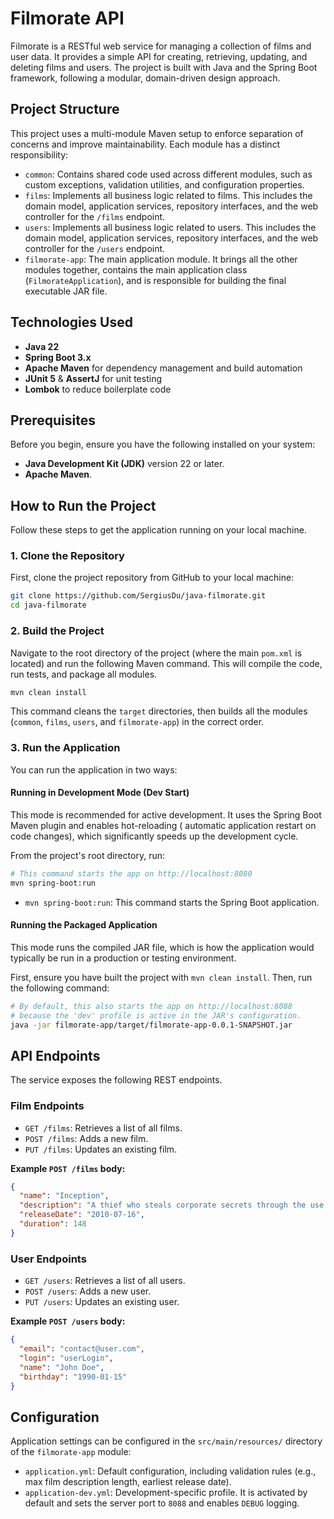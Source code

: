 # Filmorate API

Filmorate is a RESTful web service for managing a collection of films and user data. It provides a simple API for
creating, retrieving, updating, and deleting films and users. The project is built with Java and the Spring Boot
framework, following a modular, domain-driven design approach.

## Project Structure

This project uses a multi-module Maven setup to enforce separation of concerns and improve maintainability. Each module
has a distinct responsibility:

* `common`: Contains shared code used across different modules, such as custom exceptions, validation utilities, and
  configuration properties.
* `films`: Implements all business logic related to films. This includes the domain model, application services,
  repository interfaces, and the web controller for the `/films` endpoint.
* `users`: Implements all business logic related to users. This includes the domain model, application services,
  repository interfaces, and the web controller for the `/users` endpoint.
* `filmorate-app`: The main application module. It brings all the other modules together, contains the main application
  class (`FilmorateApplication`), and is responsible for building the final executable JAR file.

## Technologies Used

* **Java 22**
* **Spring Boot 3.x**
* **Apache Maven** for dependency management and build automation
* **JUnit 5** & **AssertJ** for unit testing
* **Lombok** to reduce boilerplate code

## Prerequisites

Before you begin, ensure you have the following installed on your system:

* **Java Development Kit (JDK)** version 22 or later.
* **Apache Maven**.

## How to Run the Project

Follow these steps to get the application running on your local machine.

### 1. Clone the Repository

First, clone the project repository from GitHub to your local machine:

```bash
git clone https://github.com/SergiusDu/java-filmorate.git
cd java-filmorate
```

### 2. Build the Project

Navigate to the root directory of the project (where the main `pom.xml` is located) and run the following Maven command.
This will compile the code, run tests, and package all modules.

```bash
mvn clean install
```

This command cleans the `target` directories, then builds all the modules (`common`, `films`, `users`, and
`filmorate-app`) in the correct order.

### 3. Run the Application

You can run the application in two ways:

#### Running in Development Mode (Dev Start)

This mode is recommended for active development. It uses the Spring Boot Maven plugin and enables hot-reloading (
automatic application restart on code changes), which significantly speeds up the development cycle.

From the project's root directory, run:

```bash
# This command starts the app on http://localhost:8080
mvn spring-boot:run
```

* `mvn spring-boot:run`: This command starts the Spring Boot application.

#### Running the Packaged Application

This mode runs the compiled JAR file, which is how the application would typically be run in a production or testing
environment.

First, ensure you have built the project with `mvn clean install`. Then, run the following command:

```bash
# By default, this also starts the app on http://localhost:8088
# because the 'dev' profile is active in the JAR's configuration.
java -jar filmorate-app/target/filmorate-app-0.0.1-SNAPSHOT.jar
```

## API Endpoints

The service exposes the following REST endpoints.

### Film Endpoints

* `GET /films`: Retrieves a list of all films.
* `POST /films`: Adds a new film.
* `PUT /films`: Updates an existing film.

**Example `POST /films` body:**

```json
{
  "name": "Inception",
  "description": "A thief who steals corporate secrets through the use of dream-sharing technology...",
  "releaseDate": "2010-07-16",
  "duration": 148
}
```

### User Endpoints

* `GET /users`: Retrieves a list of all users.
* `POST /users`: Adds a new user.
* `PUT /users`: Updates an existing user.

**Example `POST /users` body:**

```json
{
  "email": "contact@user.com",
  "login": "userLogin",
  "name": "John Doe",
  "birthday": "1990-01-15"
}
```

## Configuration

Application settings can be configured in the `src/main/resources/` directory of the `filmorate-app` module:

* `application.yml`: Default configuration, including validation rules (e.g., max film description length, earliest
  release date).
* `application-dev.yml`: Development-specific profile. It is activated by default and sets the server port to `8088` and
  enables `DEBUG` logging.